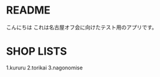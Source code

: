 # README

こんにちは
これは名古屋オフ会に向けたテスト用のアプリです。




















# SHOP LISTS

1.kururu
2.torikai
3.nagonomise